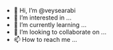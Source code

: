 - 👋 Hi, I’m @veysearabi
- 👀 I’m interested in ...
- 🌱 I’m currently learning ...
- 💞️ I’m looking to collaborate on ...
- 📫 How to reach me ...

<!---
veysearabi/veysearabi is a ✨ special ✨ repository because its `README.md` (this file) appears on your GitHub profile.
You can click the Preview link to take a look at your changes.
--->
